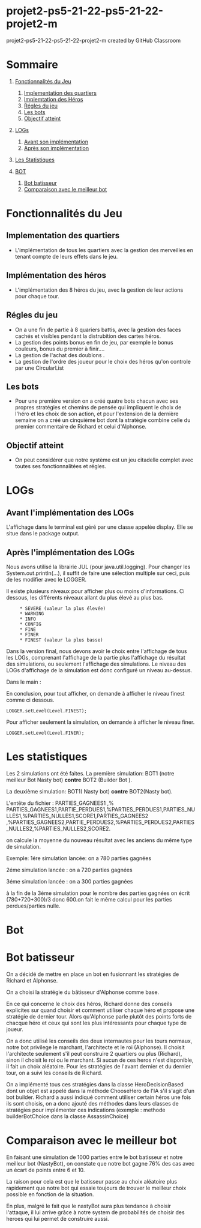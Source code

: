 # projet2-ps5-21-22-ps5-21-22-projet2-m
projet2-ps5-21-22-ps5-21-22-projet2-m created by GitHub Classroom

# Sommaire

 1. [Fonctionnalités du Jeu](#fonctionnalite)
    1. [Implementation des quartiers](#fonc1)
    2. [Implemtation des  Héros](#fonc2)
    3. [Régles du jeu](#fonc3)
    4. [Les bots](#fonc4)
    5. [Objectif atteint ](#fonc5)
 

2. [LOGs](#logs)
    1. [Avant son implémentation](#logs1)
    2. [Après son implémentation](#logs2)
3. [Les Statistiques](#stat)

4. [BOT](#bot)
   1. [Bot batisseur](#bot1)
   2. [Comparaison avec le meilleur bot](#bot2)
   

# Fonctionnalités du Jeu  <a name="fonctionnalite"></a>
## Implementation des quartiers  <a name="fonc1"></a>
- L'implémentation de tous les quartiers avec la gestion des merveilles en tenant compte de leurs effets dans le jeu.
   

    

## Implémentation des héros  <a name="fonc2"></a>
- L'implémentation des 8 héros du jeu, avec la gestion de leur actions pour chaque tour.

## Régles du jeu  <a name="fonc3"></a>
- On a une fin de partie à 8 quariers battis, avec la gestion des faces cachés et visibles pendant la  distrubition des cartes héros. 
-  La gestion des points bonus en fin de jeu, par exemple le bonus couleurs, bonus du  premier à finir....
-  La gestion de l'achat  des doublons .
-  La gestion  de l'ordre des joueur pour le choix des héros qu'on controle par une CircularList

## Les bots <a name="fonc4"></a>
- Pour une première version on a créé quatre bots chacun avec ses propres stratégies et chemins de pensée qui impliquent le choix de l'héro et les choix de son action, et pour l'extension de la dernière semaine on a créé un cinquième bot dont la stratégie  combine celle du premier commentaire de Richard et celui d'Alphonse.

## Objectif atteint <a name="fonc5"></a>
- On peut considérer que notre  système est  un jeu citadelle complet avec toutes ses fonctionnalitées et régles.

# LOGs  <a name="logs"></a>


## Avant l'implémentation des LOGs <a name="logs1"></a>

L'affichage dans le terminal est géré par une classe appelée display. Elle se situe dans le package output.

## Après l'implémentation des LOGs <a name="logs2"></a>

Nous avons utilisé la librairie JUL (pour java.util.logging).
Pour changer les System.out.println(...), il suffit de faire une sélection multiple sur ceci, puis de les modifier avec le LOGGER.

Il existe plusieurs niveaux pour afficher plus ou moins d'informations. Ci dessous, les différents niveaux allant du plus élevé au plus bas.

         * SEVERE (valeur la plus élevée)
         * WARNING
         * INFO
         * CONFIG
         * FINE
         * FINER
         * FINEST (valeur la plus basse)


Dans la version final, nous devons avoir le choix entre l'affichage de tous les LOGs, comprenant l'affichage de la partie plus l'affichage
du résultat des simulations, ou seulement l'affichage des simulations. Le niveau des LOGs d'affichage de la simulation est donc configuré un niveau au-dessus.
    
Dans le main :

En conclusion, pour tout afficher, on demande à afficher le niveau finest comme ci dessous.

    LOGGER.setLevel(Level.FINEST);

Pour afficher seulement la simulation, on demande à afficher le niveau finer.

    LOGGER.setLevel(Level.FINER);
# Les statistiques <a name="stat"></a>
Les 2 simulations ont été faites.
La première simulation: BOT1 (notre meilleur Bot Nasty bot) **contre** BOT2 (Builder Bot ).

La deuxième  simulation: BOT1( Nasty bot) **contre** BOT2(Nasty bot).

L'entête du fichier : PARTIES_GAGNEES1 ,% PARTIES_GAGNEES1,PARTIE_PERDUES1,%PARTIES_PERDUES1,PARTIES_NULLES1,%PARTIES_NULLES1,SCORE1,PARTIES_GAGNEES2 ,%PARTIES_GAGNEES2,PARTIE_PERDUES2,%PARTIES_PERDUES2,PARTIES_NULLES2,%PARTIES_NULLES2,SCORE2.

on calcule la moyenne  du nouveau résultat avec les anciens du même type de simulation.

Exemple: 1ére simulation lancée: on a 780 parties gagnées

2éme simulation lancée : on a 720 parties gagnées

3éme simulation lancée : on a 300 parties gagnées

à la fin de la 3éme simulation pour le nombre des parties gagnées on écrit (780+720+300)/3 donc 600.on fait le même calcul pour les parties perdues/parties nulle.

# Bot<a name="bot"></a>

# Bot batisseur<a name="bot1"></a>

On a décidé de mettre en place un bot en fusionnant les stratégies de Richard et Alphonse.

On a choisi la stratégie du bâtisseur d'Alphonse comme base. 

En ce qui concerne le choix des héros, Richard donne des conseils explicites sur quand choisir et comment utiliser chaque héro et propose une stratégie de dernier tour. 
Alors qu'Alphonse parle plutôt des points forts de chacque héro et ceux qui sont les plus intéressants pour chaque type de joueur.

On a donc utilisé les conseils des deux internautes pour les tours normaux, notre bot privilege le marchant, l'architecte et le roi (Alphonse).
Il choisit l'architecte seulement s'il peut construire 2 quartiers ou plus (Richard), sinon il choisit le roi ou le marchant. Si aucun de ces heros n'est disponible, il fait un choix aléatoire.
Pour les stratégies de l'avant dernier et du dernier tour, on a suivi les conseils de Richard.

On a implémenté tous ces stratégies dans la classe HeroDecisionBased dont un objet est appelé dans la méthode ChooseHero de l'IA s'il s'agit d'un bot builder.
Richard a aussi indiqué comment utiliser certain héros une fois ils sont choisis, on a donc ajouté des méthodes dans leurs classes de stratégies pour implémenter ces indications (exemple : methode builderBotChoice dans la classe AssassinChoice)

# Comparaison avec le meilleur bot<a name="bot2"></a>
En faisant une simulation de 1000 parties entre le bot batisseur et notre meilleur bot (NastyBot), on constate que notre bot gagne 76% des cas avec un écart de points entre 6 et 10.

La raison pour cela est que le batisseur passe au choix aléatoire plus rapidement que notre bot qui essaie toujours de trouver le meilleur choix possible en fonction de la situation.

En plus, malgré le fait que le nastyBot aura plus tendance à choisir l'attaque, il lui arrive grâce à notre system de probabilités de choisir des heroes qui lui permet de construire aussi.

